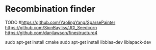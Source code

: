 # Recombination finder
TODO
#https://github.com/YaolingYang/SparsePainter
https://github.com/SionBayliss/JGI_Seedcorn
https://github.com/danjlawson/finestructure4



sudo apt-get install cmake
sudo apt-get install libblas-dev liblapack-dev
